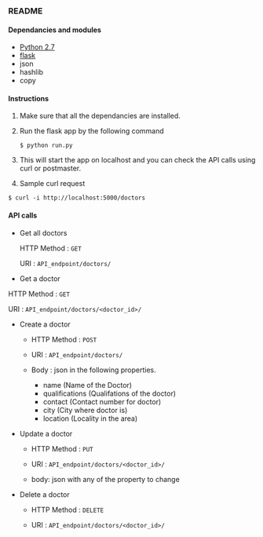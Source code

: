 ### README

#### Dependancies and modules
- [Python 2.7](https://www.python.org/downloads/release/python-2710/)
- [flask](https://pypi.python.org/pypi/Flask/0.11)
- json
- hashlib
- copy

#### Instructions
1. Make sure that all the dependancies are installed.
2. Run the flask app by the following command

    ```$ python run.py```
3. This will start the app on localhost and you can check the API calls using curl or postmaster.

4. Sample curl request

  ```$ curl -i http://localhost:5000/doctors```

#### API calls
- Get all doctors

  HTTP Method : ```GET```

  URI : ```API_endpoint/doctors/```
-  Get a doctor

  HTTP Method : ```GET```

  URI : ```API_endpoint/doctors/<doctor_id>/```
- Create a doctor

  - HTTP Method : ```POST```

  - URI : ```API_endpoint/doctors/```

  - Body : json in the following properties.
    - name (Name of the Doctor)
    - qualifications (Qualifations of the doctor)
    - contact (Contact number for doctor)
    - city (City where doctor is)
    - location (Locality in the area)


- Update a doctor
  - HTTP Method : ```PUT```

  - URI : ```API_endpoint/doctors/<doctor_id>/```

  - body: json with any of the property to change

- Delete a doctor
  - HTTP Method : ```DELETE```

  - URI : ```API_endpoint/doctors/<doctor_id>/```
